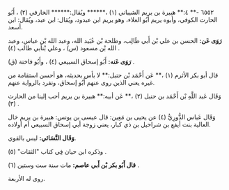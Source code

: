 ٦٥٥٢ -** ٤:** هبيرة بن يريم الشيباني (١) ،****** ويُقال:****** الخارفي (٢) ، أَبُو الحارث الكوفي، وأبوه يريم أَبُو العلاء، وهو يريم ابن عبدود، ويُقال: ابن عبد، ويُقال: ابن أسعد.

**رَوَى عَن:** الحسن بن علي بْن أَبي طَالِب، وطلحة بْن عُبَيد الله، وعبد الله بْن عباس، وعبد الله بْن مسعود (س) ، وعلي بْنأبي طالب (٤) .

**رَوَى عَنه:** أَبُو إسحاق السبيعي (٤) ، وأَبُو فاختة (ق) .

قال أبو بكر الأثرم (١) ،** عَن أَحْمَد بْن حنبل:** لا بأس بحديثه، هو أحسن استقامة من غيره يعني الذين روى عنهم أَبُو إسحاق، وتفرد بالرواية عنهم.

وَقَال عَبد اللَّهِ بْن أَحْمَد بن حنبل (٢) ،** عَن أبيه:** هبيرة بن يريم أحب إلينا من الحارث (٣) .

وَقَال عَباس الدُّورِيُّ (٤) عن يحيى بن مَعِين: قال عيسى بن يونس: هبيرة بن يريم خال العالية بنت أيفع بن شراحيل بن ذي كبار، يعني زوجة أبي إسحاق السبيعي أم أولاده.

**وَقَال النَّسَائي:** ليس بالقوي.

وذكره ابن حيان فِي كتاب "الثقات" (٥) .

**قال أَبُو بكر بْن أَبي عاصم:** مات سنة ست وستين (٦) .

روى له الأربعة.